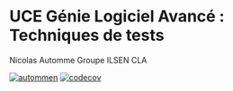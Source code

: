 # UCE Génie Logiciel Avancé : Techniques de tests

Nicolas Automme
Groupe ILSEN CLA

[![autommen](https://circleci.com/gh/autommen/ceri-m1-techniques-de-test.svg?style=svg)](https://app.circleci.com/pipelines/github/autommen/ceri-m1-techniques-de-test)
[![codecov](https://codecov.io/gh/autommen/ceri-m1-techniques-de-test/branch/master/graph/badge.svg?token=79S70ZVQVJ)](https://codecov.io/gh/autommen/ceri-m1-techniques-de-test)
